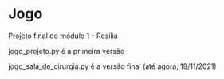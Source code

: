 # Jogo
Projeto final do módulo 1 - Resilia

jogo_projeto.py é a primeira versão

jogo_sala_de_cirurgia.py é a versão final (até agora, 19/11/2021)
